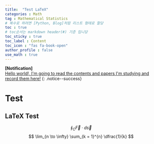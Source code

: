 ```yaml
---
title:  "Test LaTeX"
categories : Math
tag : Mathematical Statistics
# 복수로 하려면 [Python, Blog]처럼 리스트 형태로 할당
toc : true
# toc순서는 markdown header(#) 기준 입니당
toc_sticky : true
toc_label : Content
toc_icon : "fas fa-book-open"
author_profile : false
use_math : true
---
```


**[Notification]** 
<br/>
<u>Hello world!, I'm going to read the contents and papers I'm studying and record them here!</u>
{: .notice--success}

# Test

## LaTeX Test
$$ \oint_{C} \vec{F} \cdot d\vec{s} $$
$$ \lim_{n \to \infty} \sum_{k = 1}^{n} \dfrac{1}{k} $$

